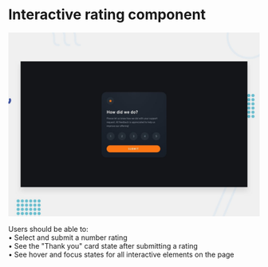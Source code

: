 # Interactive rating component

![Design preview for the Interactive rating component coding challenge](./design/desktop-preview.jpg)

Users should be able to:  
• Select and submit a number rating  
• See the "Thank you" card state after submitting a rating  
• See hover and focus states for all interactive elements on the page
